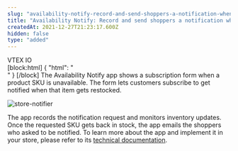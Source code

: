 ```yaml
---
slug: "availability-notify-record-and-send-shoppers-a-notification-when-an-item-is-back-in-stock"
title: "Availability Notify: Record and send shoppers a notification when an item is back in stock"
createdAt: 2021-12-27T21:23:17.600Z
hidden: false
type: "added"
---
```


<div class="badge" id="vtex-io">VTEX IO</div>
[block:html]
{
  "html": "<br>"
}
[/block]
The Availability Notify app shows a subscription form when a product SKU is unavailable. The form lets customers subscribe to get notified when that item gets restocked.

![store-notifier](https://cdn.jsdelivr.net/gh/vtexdocs/dev-portal-content@readme-docs/docs/release-notes/132012045-06c65073-2692-4827-b08a-7be5730b6422_17.png)

The app records the notification request and monitors inventory updates. Once the requested SKU gets back in stock, the app emails the shoppers who asked to be notified.
To learn more about the app and implement it in your store, please refer to its [technical documentation](https://developers.vtex.com/vtex-developer-docs/docs/vtex-availability-notify).
